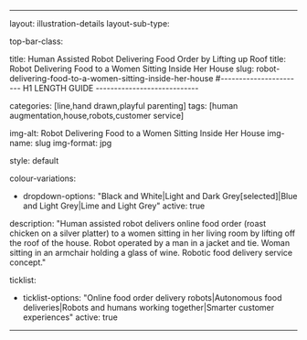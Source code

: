 ---

layout: illustration-details
layout-sub-type:

top-bar-class:

title: Human Assisted Robot Delivering Food Order by Lifting up Roof
title: Robot Delivering Food to a Women Sitting Inside Her House
slug: robot-delivering-food-to-a-women-sitting-inside-her-house
#----------------------- H1 LENGTH GUIDE ----------------------------

categories: [line,hand drawn,playful parenting]
tags: [human augmentation,house,robots,customer service]

img-alt: Robot Delivering Food to a Women Sitting Inside Her House
img-name: slug
img-format: jpg

style: default

colour-variations:
 - dropdown-options: "Black and White|Light and Dark Grey[selected]|Blue and Light Grey|Lime and Light Grey"
   active: true

description: "Human assisted robot delivers online food order (roast chicken on a silver platter) to a women sitting in her living room by lifting off the roof of the house. Robot operated by a man in a jacket and tie. Woman sitting in an armchair holding a glass of wine. Robotic food delivery service concept."

ticklist:
 - ticklist-options: "Online food order delivery robots|Autonomous food deliveries|Robots and humans working together|Smarter customer experiences"
   active: true

---